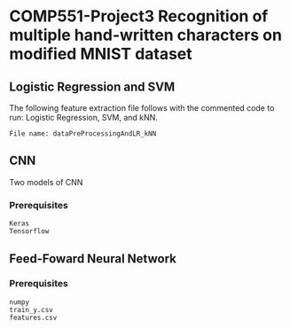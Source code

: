 # COMP551-Project3 Recognition of multiple hand-written characters on modified MNIST dataset

## Logistic Regression and SVM
The following feature extraction file follows with the commented code to run: Logistic Regression, SVM, and kNN.
```
File name: dataPreProcessingAndLR_kNN
```

## CNN

Two models of CNN

### Prerequisites
```
Keras
Tensorflow
```

## Feed-Foward Neural Network

### Prerequisites
```
numpy
train_y.csv
features.csv
```